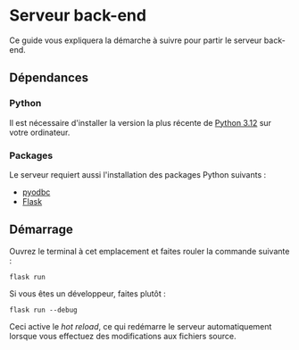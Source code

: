 # Serveur back-end

Ce guide vous expliquera la démarche à suivre pour partir le serveur back-end.

## Dépendances

### Python

Il est nécessaire d'installer la version la plus récente de [Python 3.12](https://www.python.org/downloads/) sur votre ordinateur.

### Packages

Le serveur requiert aussi l'installation des packages Python suivants :

- [pyodbc](https://pypi.org/project/pyodbc/)
- [Flask](https://pypi.org/project/Flask/)

## Démarrage

Ouvrez le terminal à cet emplacement et faites rouler la commande suivante :

```
flask run
```

Si vous êtes un développeur, faites plutôt :
```
flask run --debug
```

Ceci active le *hot reload*, ce qui redémarre le serveur automatiquement lorsque vous effectuez des modifications aux fichiers source.
